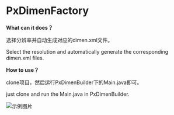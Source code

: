 # PxDimenFactory

**What can it does？**

选择分辨率并自动生成对应的dimen.xml文件。

Select the resolution and automatically generate the corresponding dimen.xml files.

**How to use？**

clone项目，然后运行PxDimenBuilder下的Main.java即可。

just clone and run the Main.java in PxDimenBuilder.

![示例图片](PxDimenFactory/eg.png)
